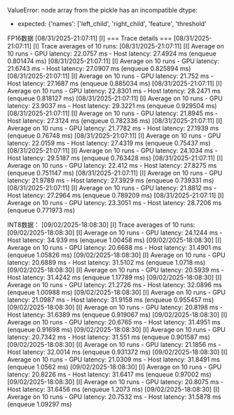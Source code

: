 ValueError: node array from the pickle has an incompatible dtype:
- expected: {'names': ['left_child', 'right_child', 'feature', 'threshold'


FP16数据
[08/31/2025-21:07:11] [I] === Trace details ===
[08/31/2025-21:07:11] [I] Trace averages of 10 runs:
[08/31/2025-21:07:11] [I] Average on 10 runs - GPU latency: 22.0757 ms - Host latency: 27.4924 ms (enqueue 0.801474 ms)
[08/31/2025-21:07:11] [I] Average on 10 runs - GPU latency: 21.6743 ms - Host latency: 27.0907 ms (enqueue 0.825894 ms)
[08/31/2025-21:07:11] [I] Average on 10 runs - GPU latency: 21.752 ms - Host latency: 27.1687 ms (enqueue 0.885034 ms)
[08/31/2025-21:07:11] [I] Average on 10 runs - GPU latency: 22.8301 ms - Host latency: 28.2471 ms (enqueue 0.818127 ms)
[08/31/2025-21:07:11] [I] Average on 10 runs - GPU latency: 23.9037 ms - Host latency: 29.3221 ms (enqueue 0.929504 ms)
[08/31/2025-21:07:11] [I] Average on 10 runs - GPU latency: 21.8945 ms - Host latency: 27.3124 ms (enqueue 0.782336 ms)
[08/31/2025-21:07:11] [I] Average on 10 runs - GPU latency: 21.7782 ms - Host latency: 27.1939 ms (enqueue 0.76748 ms)
[08/31/2025-21:07:11] [I] Average on 10 runs - GPU latency: 22.0159 ms - Host latency: 27.4319 ms (enqueue 0.75437 ms)
[08/31/2025-21:07:11] [I] Average on 10 runs - GPU latency: 24.1034 ms - Host latency: 29.5187 ms (enqueue 0.763428 ms)
[08/31/2025-21:07:11] [I] Average on 10 runs - GPU latency: 22.412 ms - Host latency: 27.8275 ms (enqueue 0.751147 ms)
[08/31/2025-21:07:11] [I] Average on 10 runs - GPU latency: 21.9789 ms - Host latency: 27.3929 ms (enqueue 0.739331 ms)
[08/31/2025-21:07:11] [I] Average on 10 runs - GPU latency: 21.8812 ms - Host latency: 27.2964 ms (enqueue 0.789209 ms)
[08/31/2025-21:07:11] [I] Average on 10 runs - GPU latency: 23.3051 ms - Host latency: 28.7206 ms (enqueue 0.771973 ms)


INT8数据：
[09/02/2025-18:08:30] [I] Trace averages of 10 runs:
[09/02/2025-18:08:30] [I] Average on 10 runs - GPU latency: 24.1244 ms - Host latency: 34.939 ms (enqueue 1.00458 ms)
[09/02/2025-18:08:30] [I] Average on 10 runs - GPU latency: 20.6688 ms - Host latency: 31.4901 ms (enqueue 1.05826 ms)
[09/02/2025-18:08:30] [I] Average on 10 runs - GPU latency: 20.6889 ms - Host latency: 31.5102 ms (enqueue 1.0718 ms)
[09/02/2025-18:08:30] [I] Average on 10 runs - GPU latency: 20.5939 ms - Host latency: 31.4242 ms (enqueue 1.17789 ms)
[09/02/2025-18:08:30] [I] Average on 10 runs - GPU latency: 21.2726 ms - Host latency: 32.0896 ms (enqueue 1.00988 ms)
[09/02/2025-18:08:30] [I] Average on 10 runs - GPU latency: 21.0987 ms - Host latency: 31.9158 ms (enqueue 0.955457 ms)
[09/02/2025-18:08:30] [I] Average on 10 runs - GPU latency: 20.8198 ms - Host latency: 31.6389 ms (enqueue 0.919067 ms)
[09/02/2025-18:08:30] [I] Average on 10 runs - GPU latency: 20.6765 ms - Host latency: 31.4951 ms (enqueue 0.91698 ms)
[09/02/2025-18:08:30] [I] Average on 10 runs - GPU latency: 20.7342 ms - Host latency: 31.551 ms (enqueue 0.901587 ms)
[09/02/2025-18:08:30] [I] Average on 10 runs - GPU latency: 21.1856 ms - Host latency: 32.0014 ms (enqueue 0.931372 ms)
[09/02/2025-18:08:30] [I] Average on 10 runs - GPU latency: 21.0309 ms - Host latency: 31.8491 ms (enqueue 1.0562 ms)
[09/02/2025-18:08:30] [I] Average on 10 runs - GPU latency: 20.8226 ms - Host latency: 31.6417 ms (enqueue 0.97002 ms)
[09/02/2025-18:08:30] [I] Average on 10 runs - GPU latency: 20.8075 ms - Host latency: 31.6456 ms (enqueue 1.2073 ms)
[09/02/2025-18:08:30] [I] Average on 10 runs - GPU latency: 20.7532 ms - Host latency: 31.5878 ms (enqueue 1.09297 ms)
